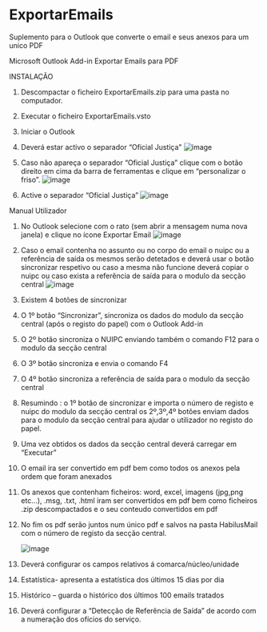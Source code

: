 # ExportarEmails
Suplemento para o Outlook que converte o email e seus anexos para um unico PDF


Microsoft Outlook Add-in Exportar Emails para PDF

INSTALAÇÃO
1.	Descompactar o ficheiro ExportarEmails.zip para uma pasta no computador.
2.	Executar o ficheiro ExportarEmails.vsto
3.	Iniciar o Outlook
4.	Deverá estar activo o separador “Oficial Justiça"
![image](https://github.com/OJtools/ExportarEmails/assets/144587224/3dffc7f5-4249-4297-a76e-d89230097ab0)

5.	Caso não apareça o separador “Oficial Justiça” clique com o botão direito em cima da barra de ferramentas e clique em “personalizar o friso”.
	![image](https://github.com/OJtools/ExportarEmails/assets/144587224/778bad2d-5e0a-4f75-a0fd-9eebd7814758)
6.	Active o separador “Oficial Justiça”
   ![image](https://github.com/OJtools/ExportarEmails/assets/144587224/aff0b420-33af-4036-abcc-9433abd9260b)


Manual Utilizador

1.	No Outlook selecione com o rato (sem abrir a mensagem numa nova janela) e clique no ícone Exportar Email
![image](https://github.com/OJtools/ExportarEmails/assets/144587224/deefa4d2-a453-47fb-86ed-f7b020821e15)
3.	Caso o email contenha no assunto ou no corpo do email o nuipc ou a referência de saída os mesmos serão detetados e deverá usar o botão sincronizar respetivo ou caso a mesma não funcione deverá copiar o nuipc ou caso exista a referência de saída para o modulo da secção central
	![image](https://github.com/OJtools/ExportarEmails/assets/144587224/2ab79352-5c5e-4be0-879f-944d507f6ba8)

4.	Existem 4 botões de sincronizar
5.	O 1º botão “Sincronizar”, sincroniza os dados do modulo da secção central (após o registo do papel)  com o Outlook Add-in
6.	O 2º botão sincroniza o NUIPC enviando também o comando F12 para o modulo da secção central
7.	O 3º botão sincroniza e envia o comando F4
8.	O 4º botão sincroniza a referência de saída para o modulo da secção central
9.	Resumindo :
o 1º botão de sincronizar e importa o número de registo e nuipc do modulo da secção central
os 2º,3º,4º botões  enviam dados para o modulo da secção central para ajudar o utilizador no registo do papel.
10.	Uma vez obtidos os dados da secção central deverá carregar em “Executar”
11.	O email ira ser convertido em pdf bem como todos os anexos pela ordem que foram anexados
12.	Os anexos que contenham ficheiros: word, excel, imagens (jpg,png etc...), .msg, .txt, .html iram ser convertidos em pdf bem como ficheiros .zip  descompactados e o seu conteudo convertidos em pdf
13.	No fim os pdf serão juntos num único pdf e salvos na pasta HabilusMail com o número de registo da secção central.

    ![image](https://github.com/OJtools/ExportarEmails/assets/144587224/3276f5a0-0fd4-4da0-8f28-71b82118dc65)

14.	Deverá configurar os campos relativos á comarca/núcleo/unidade
15.	Estatística- apresenta a estatística dos últimos 15  dias por dia
16.	Histórico – guarda o histórico dos últimos 100 emails tratados
17.	Deverá configurar a “Detecção de Referência de Saída” de acordo com a numeração dos ofícios do serviço.
